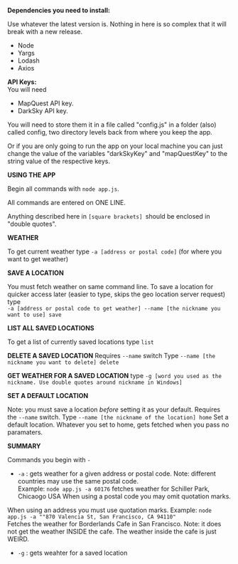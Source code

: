 **Dependencies you need to install:**

Use whatever the latest version is. Nothing in here is so complex that it will break with a new release.
* Node
* Yargs
* Lodash
* Axios

**API Keys:**  
You will need
* MapQuest API key.
* DarkSky API key.
  
You will need to store them it in a file called "config.js" in
a folder (also) called config, two directory levels back from
where you keep the app.

Or if you are only going to run the app on your local machine
you can just change the value of the variables "darkSkyKey"
and "mapQuestKey" to the string value of the respective keys.


**USING THE APP**

Begin all commands with `node app.js`.

All commands are entered on ONE LINE.

Anything described here in `[square brackets] `should be enclosed in "double quotes".

**WEATHER**

To get current weather type `-a [address or postal code]` (for where you want to get weather)

**SAVE A LOCATION**

You must fetch weather on same command line.
To save a location for quicker access later (easier to type, skips the geo location server request)
type  
 `-a [address or postal code to get weather] --name [the nickname you want to use] save`


**LIST ALL SAVED LOCATIONS**

To get a list of currently saved locations type `list`


**DELETE A SAVED LOCATION**
Requires `--name` switch
Type `--name [the nickname you want to delete] delete`

**GET WEATHER FOR A SAVED LOCATION**
type `-g [word you used as the nickname. Use double quotes around nickname in Windows]`

**SET A DEFAULT LOCATION**

Note: you must save a location _before_ setting it as your default.
Requires the `--name` switch.
Type `--name [the nickname of the location] home`
Set a default location. Whatever you set to home, gets fetched when you pass
no paramaters.


**SUMMARY**

Commands you begin with `-`
* `-a` : gets weather for a given address or postal code. 
Note: different countries may use the same postal code.  
Example: `node app.js -a 60176` 
fetches weather for Schiller Park, Chicaogo USA
When using a postal code you may omit quotation marks.

When using an address you must use quotation marks.
Example: `node app.js -a ""870 Valencia St, San Francisco, CA 94110"`  
Fetches the weather for Borderlands Cafe in San Francisco. 
Note: it does not get the weather INSIDE the cafe. The weather
inside the cafe is just WEIRD. 


* `-g` : gets weahter for a saved location



